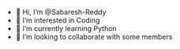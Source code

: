 - 👋 Hi, I’m @Sabaresh-Reddy
- 👀 I’m interested in Coding
- 🌱 I’m currently learning Python
- 💞️ I’m looking to collaborate with some members

<!---
Sabaresh-Reddy/Sabaresh-Reddy is a ✨ special ✨ repository because its `README.md` (this file) appears on your GitHub profile.
You can click the Preview link to take a look at your changes.
--->
